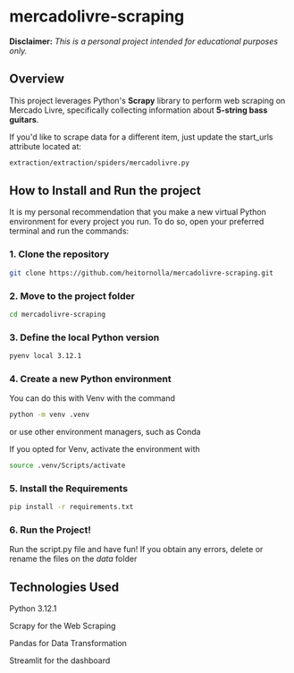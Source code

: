 # mercadolivre-scraping

**Disclaimer:**
_This is a personal project intended for educational purposes only._

## Overview

This project leverages Python's **Scrapy** library to perform web scraping on Mercado Livre, specifically collecting information about **5-string bass guitars**.

If you'd like to scrape data for a different item, just update the start_urls attribute located at:

```bash
extraction/extraction/spiders/mercadolivre.py
```

## How to Install and Run the project

It is my personal recommendation that you make a new virtual Python environment for every project you run. To do so, open your preferred terminal and run the commands:

### 1. Clone the repository

```bash
git clone https://github.com/heitornolla/mercadolivre-scraping.git
```

### 2. Move to the project folder

```bash
cd mercadolivre-scraping
```

### 3. Define the local Python version

```bash
pyenv local 3.12.1
```

### 4. Create a new Python environment

You can do this with Venv with the command

```bash
python -m venv .venv
```

or use other environment managers, such as Conda

If you opted for Venv, activate the environment with

```bash
source .venv/Scripts/activate
```

### 5. Install the Requirements

```bash
pip install -r requirements.txt
```

### 6. Run the Project!

Run the script.py file and have fun!
If you obtain any errors, delete or rename the files on the _data_ folder


## Technologies Used

Python 3.12.1

Scrapy for the Web Scraping

Pandas for Data Transformation

Streamlit for the dashboard
